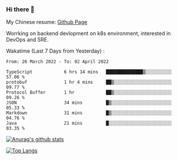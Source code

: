 ### Hi there 👋

My Chinese resume: [Github Page](https://spencercjh.github.io/resume/)

Worrking on backend devlopment on k8s environment, interested in DevOps and SRE.

Wakatime (Last 7 Days from Yesterday) :

<!--START_SECTION:waka-->

```text
From: 26 March 2022 - To: 02 April 2022

TypeScript            6 hrs 14 mins   ██████████████▒░░░░░░░░░░   57.06 %
protobuf              1 hr 4 mins     ██▒░░░░░░░░░░░░░░░░░░░░░░   09.77 %
Protocol Buffer       1 hr            ██▒░░░░░░░░░░░░░░░░░░░░░░   09.26 %
JSON                  34 mins         █▒░░░░░░░░░░░░░░░░░░░░░░░   05.33 %
Markdown              31 mins         █▒░░░░░░░░░░░░░░░░░░░░░░░   04.76 %
Java                  21 mins         █░░░░░░░░░░░░░░░░░░░░░░░░   03.35 %
```

<!--END_SECTION:waka-->

[![Anurag's github stats](https://github-readme-stats.vercel.app/api?username=spencercjh&theme=tokyonight&show_icons=true)](https://github.com/anuraghazra/github-readme-stats)

[![Top Langs](https://github-readme-stats.vercel.app/api/top-langs/?username=spencercjh&layout=compact&theme=tokyonight)](https://github.com/anuraghazra/github-readme-stats)
